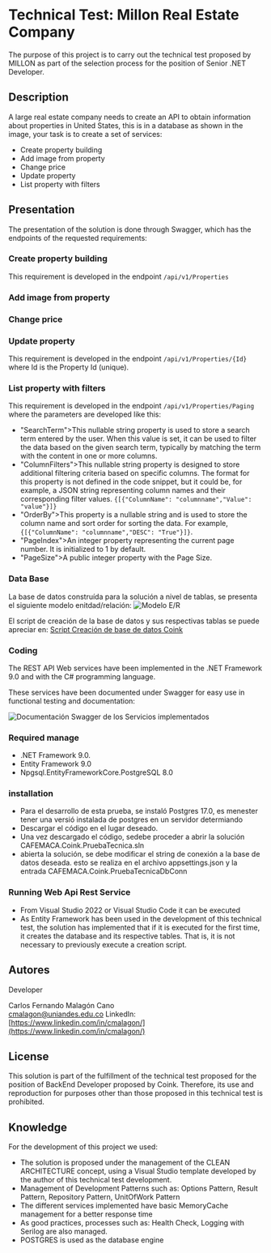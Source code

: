 # Technical Test: Millon Real Estate Company

The purpose of this project is to carry out the technical test proposed by MILLON as part of the selection process for the position of Senior .NET Developer.

## Description

A large real estate company needs to create an API to obtain information about properties in United States, this is in a database as shown in the image, your task is to create a set of services:
* Create property building
* Add image from property
* Change price
* Update property
* List property with filters

## Presentation
The presentation of the solution is done through Swagger, which has the endpoints of the requested requirements:
### Create property building
This requirement is developed in the endpoint `/api/v1/Properties`
### Add image from property
### Change price
### Update property
This requirement is developed in the endpoint `/api/v1/Properties/{Id}` where Id is the Property Id (unique).
### List property with filters
This requirement is developed in the endpoint `/api/v1/Properties/Paging` where the parameters are developed like this:
* "SearchTerm">This nullable string property is used to store a search term entered by the user. When this value is set, it can be used to filter the data based on the given search term, typically by matching the term with the content in one or more columns.
* "ColumnFilters">This nullable string property is designed to store additional filtering criteria based on specific columns. The format for this property is not defined in the code snippet, but it could be, for example, a JSON string representing column names and their corresponding filter values. `{[{"ColumnName": "columnname","Value": "value"}]}`
* "OrderBy">This property is a nullable string and is used to store the column name and sort order for sorting the data. For example, `{[{"ColumnName": "columnname","DESC": "True"}]}`.
* "PageIndex">An integer property representing the current page number. It is initialized to 1 by default.
* "PageSize">A public integer property with the Page Size.

### Data Base
La base de datos construída para la solución a nivel de tablas, se presenta el siguiente modelo enitdad/relación:
![Modelo E/R](/images/CoinkDB.png)

El script de creación de la base de datos y sus respectivas tablas se puede apreciar en: [Script Creación de base de datos Coink](ScriptsDB/ScriptCreateCoinkDB.sql)

### Coding
The REST API Web services have been implemented in the .NET Framework 9.0 and with the C# programming language.

These services have been documented under Swagger for easy use in functional testing and documentation:

![Documentación Swagger de los Servicios implementados](/images/SwaggerServicios.png)



### Required manage
* .NET Framework 9.0.
* Entity Framework 9.0
* Npgsql.EntityFrameworkCore.PostgreSQL 8.0

### installation

* Para el desarrollo de esta prueba, se instaló Postgres 17.0, es menester tener una versió instalada de postgres en un servidor determiando
* Descargar el código en el lugar deseado.
* Una vez descargado el código, sedebe proceder a abrir la solución CAFEMACA.Coink.PruebaTecnica.sln
* abierta la solución, se debe modificar el string de conexión a la base de datos deseada. esto se realiza en el archivo appsettings.json y la entrada CAFEMACA.Coink.PruebaTecnicaDbConn

### Running Web Api Rest Service

* From Visual Studio 2022 or Visual Studio Code it can be executed
* As Entity Framework has been used in the development of this technical test, the solution has implemented that if it is executed for the first time, it creates the database and its respective tables. That is, it is not necessary to previously execute a creation script.
  
## Autores

Developer

Carlos Fernando Malagón Cano  
[cmalagon@uniandes.edu.co](mailto:cmalagon@uniandes.edu.co)
LinkedIn: [https://www.linkedin.com/in/cmalagon/](https://www.linkedin.com/in/cmalagon/)

## License

This solution is part of the fulfillment of the technical test proposed for the position of BackEnd Developer proposed by Coink.
Therefore, its use and reproduction for purposes other than those proposed in this technical test is prohibited.

## Knowledge

For the development of this project we used:
* The solution is proposed under the management of the CLEAN ARCHITECTURE concept, using a Visual Studio template developed by the author of this technical test development.
* Management of Development Patterns such as: Options Pattern, Result Pattern, Repository Pattern, UnitOfWork Pattern
* The different services implemented have basic MemoryCache management for a better response time
* As good practices, processes such as: Health Check, Logging with Serilog are also managed.
* POSTGRES is used as the database engine

